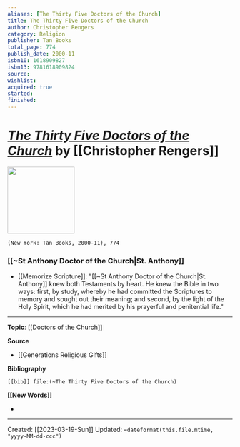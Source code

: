 ```yaml
---
aliases: [The Thirty Five Doctors of the Church]
title: The Thirty Five Doctors of the Church
author: Christopher Rengers
category: Religion
publisher: Tan Books
total_page: 774
publish_date: 2000-11
isbn10: 1618909827
isbn13: 9781618909824
source: 
wishlist: 
acquired: true
started: 
finished: 
---
```

# *[The Thirty Five Doctors of the Church]()* by [[Christopher Rengers]]

<img src="http://books.google.com/books/content?id=Wg3trQEACAAJ&printsec=frontcover&img=1&zoom=1&source=gbs_api" width=150>

`(New York: Tan Books, 2000-11), 774`


### [[~St Anthony Doctor of the Church|St. Anthony]]

- [[Memorize Scripture]]: "[[~St Anthony Doctor of the Church|St. Anthony]] knew both Testaments by heart. He knew the Bible in two ways: first, by study, whereby he had committed the Scriptures to memory and sought out their meaning; and second, by the light of the Holy Spirit, which he had merited by his prayerful and penitential life."

--- 
**Topic**: [[Doctors of the Church]]

**Source**
- [[Generations Religious Gifts]]

**Bibliography**

```query
[[bib]] file:(~The Thirty Five Doctors of the Church)
```
 

**[[New Words]]**

- 

---
Created: [[2023-03-19-Sun]]
Updated: `=dateformat(this.file.mtime, "yyyy-MM-dd-ccc")`
